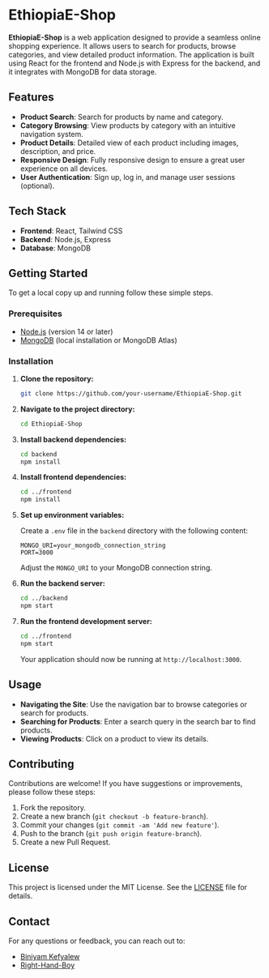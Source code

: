 
# EthiopiaE-Shop

**EthiopiaE-Shop** is a web application designed to provide a seamless online shopping experience. It allows users to search for products, browse categories, and view detailed product information. The application is built using React for the frontend and Node.js with Express for the backend, and it integrates with MongoDB for data storage.

## Features

- **Product Search**: Search for products by name and category.
- **Category Browsing**: View products by category with an intuitive navigation system.
- **Product Details**: Detailed view of each product including images, description, and price.
- **Responsive Design**: Fully responsive design to ensure a great user experience on all devices.
- **User Authentication**: Sign up, log in, and manage user sessions (optional).

## Tech Stack

- **Frontend**: React, Tailwind CSS
- **Backend**: Node.js, Express
- **Database**: MongoDB

## Getting Started

To get a local copy up and running follow these simple steps.

### Prerequisites

- [Node.js](https://nodejs.org/) (version 14 or later)
- [MongoDB](https://www.mongodb.com/try/download/community) (local installation or MongoDB Atlas)

### Installation

1. **Clone the repository:**

   ```bash
   git clone https://github.com/your-username/EthiopiaE-Shop.git
   ```

2. **Navigate to the project directory:**

   ```bash
   cd EthiopiaE-Shop
   ```

3. **Install backend dependencies:**

   ```bash
   cd backend
   npm install
   ```

4. **Install frontend dependencies:**

   ```bash
   cd ../frontend
   npm install
   ```

5. **Set up environment variables:**

   Create a `.env` file in the `backend` directory with the following content:

   ```
   MONGO_URI=your_mongodb_connection_string
   PORT=3000
   ```

   Adjust the `MONGO_URI` to your MongoDB connection string.

6. **Run the backend server:**

   ```bash
   cd ../backend
   npm start
   ```

7. **Run the frontend development server:**

   ```bash
   cd ../frontend
   npm start
   ```

   Your application should now be running at `http://localhost:3000`.

## Usage

- **Navigating the Site**: Use the navigation bar to browse categories or search for products.
- **Searching for Products**: Enter a search query in the search bar to find products.
- **Viewing Products**: Click on a product to view its details.

## Contributing

Contributions are welcome! If you have suggestions or improvements, please follow these steps:

1. Fork the repository.
2. Create a new branch (`git checkout -b feature-branch`).
3. Commit your changes (`git commit -am 'Add new feature'`).
4. Push to the branch (`git push origin feature-branch`).
5. Create a new Pull Request.

## License

This project is licensed under the MIT License. See the [LICENSE](LICENSE) file for details.

## Contact

For any questions or feedback, you can reach out to:

- [Biniyam Kefyalew](mailto:biniyamkefyalew1@gmail.com)
- [Right-Hand-Boy](https://github.com/right-hand-boy)

